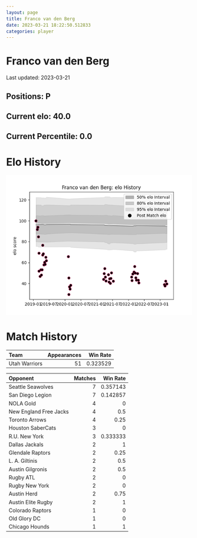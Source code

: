 ```yaml
---  
layout: page  
title: Franco van den Berg  
date: 2023-03-21 18:22:50.512833  
categories: player  
---
```

# Franco van den Berg


Last updated: 2023-03-21
## Positions: P

## Current elo: 40.0

## Current Percentile: 0.0

# Elo History


![elo history](history_FrancovandenBerg.png)
# Match History


| Team          |   Appearances |   Win Rate |
|:--------------|--------------:|-----------:|
| Utah Warriors |            51 |   0.323529 |

| Opponent               |   Matches |   Win Rate |
|:-----------------------|----------:|-----------:|
| Seattle Seawolves      |         7 |   0.357143 |
| San Diego Legion       |         7 |   0.142857 |
| NOLA Gold              |         4 |   0        |
| New England Free Jacks |         4 |   0.5      |
| Toronto Arrows         |         4 |   0.25     |
| Houston SaberCats      |         3 |   0        |
| R.U. New York          |         3 |   0.333333 |
| Dallas Jackals         |         2 |   1        |
| Glendale Raptors       |         2 |   0.25     |
| L. A. Giltinis         |         2 |   0.5      |
| Austin Gilgronis       |         2 |   0.5      |
| Rugby ATL              |         2 |   0        |
| Rugby New York         |         2 |   0        |
| Austin Herd            |         2 |   0.75     |
| Austin Elite Rugby     |         2 |   1        |
| Colorado Raptors       |         1 |   0        |
| Old Glory DC           |         1 |   0        |
| Chicago Hounds         |         1 |   1        |